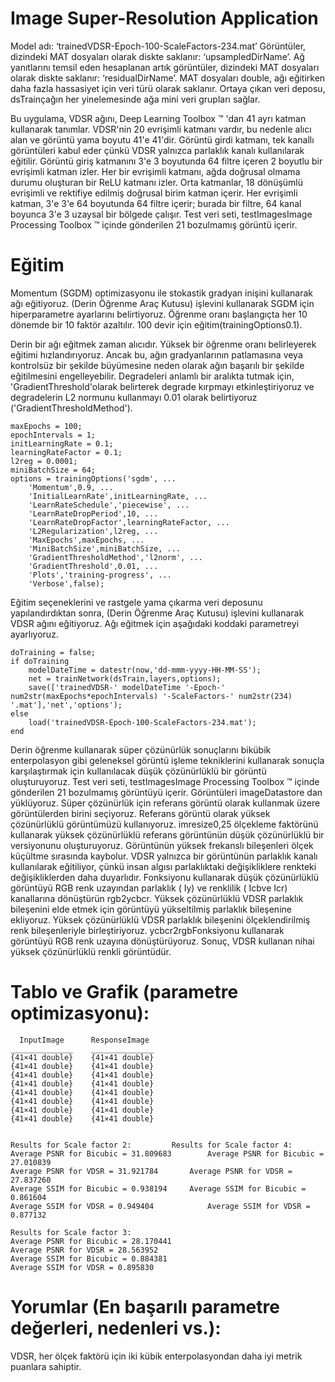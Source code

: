 # Image Super-Resolution Application
Model adı: ‘trainedVDSR-Epoch-100-ScaleFactors-234.mat’
Görüntüler, dizindeki MAT dosyaları olarak diskte saklanır: ‘upsampledDirName’. Ağ yanıtlarını temsil eden hesaplanan artık görüntüler, dizindeki MAT dosyaları olarak diskte saklanır: ‘residualDirName’. 
MAT dosyaları double, ağı eğitirken daha fazla hassasiyet için veri türü olarak saklanır. Ortaya çıkan veri deposu, dsTrainçağın her yinelemesinde ağa mini veri grupları sağlar. 









Bu uygulama, VDSR ağını, Deep Learning Toolbox ™ 'dan 41 ayrı katman kullanarak tanımlar. VDSR'nin 20 evrişimli katmanı vardır, bu nedenle alıcı alan ve görüntü yama boyutu 41'e 41'dir. Görüntü girdi katmanı, tek kanallı görüntüleri kabul eder çünkü VDSR yalnızca parlaklık kanalı kullanılarak eğitilir.
Görüntü giriş katmanını 3'e 3 boyutunda 64 filtre içeren 2 boyutlu bir evrişimli katman izler. Her bir evrişimli katmanı, ağda doğrusal olmama durumu oluşturan bir ReLU katmanı izler. Orta katmanlar, 18 dönüşümlü evrişimli ve rektifiye edilmiş doğrusal birim katman içerir. Her evrişimli katman, 3'e 3'e 64 boyutunda 64 filtre içerir; burada bir filtre, 64 kanal boyunca 3'e 3 uzaysal bir bölgede çalışır.
Test veri seti, testImagesImage Processing Toolbox ™ içinde gönderilen 21 bozulmamış görüntü içerir.











# Eğitim
Momentum (SGDM) optimizasyonu ile stokastik gradyan inişini kullanarak ağı eğitiyoruz. (Derin Öğrenme Araç Kutusu) işlevini kullanarak SGDM için hiperparametre ayarlarını belirtiyoruz. Öğrenme oranı başlangıçta her 10 dönemde bir 10 faktör azaltılır. 100 devir için eğitim(trainingOptions0.1).

Derin bir ağı eğitmek zaman alıcıdır. Yüksek bir öğrenme oranı belirleyerek eğitimi hızlandırıyoruz. Ancak bu, ağın gradyanlarının patlamasına veya kontrolsüz bir şekilde büyümesine neden olarak ağın başarılı bir şekilde eğitilmesini engelleyebilir. Degradeleri anlamlı bir aralıkta tutmak için, 'GradientThreshold'olarak belirterek degrade kırpmayı etkinleştiriyoruz ve degradelerin L2 normunu kullanmayı 0.01 olarak belirtiyoruz ('GradientThresholdMethod').
	
    maxEpochs = 100;
    epochIntervals = 1;
    initLearningRate = 0.1;
    learningRateFactor = 0.1;
    l2reg = 0.0001;
    miniBatchSize = 64;
    options = trainingOptions('sgdm', ...
        'Momentum',0.9, ...
        'InitialLearnRate',initLearningRate, ...
        'LearnRateSchedule','piecewise', ...
        'LearnRateDropPeriod',10, ...
        'LearnRateDropFactor',learningRateFactor, ...
        'L2Regularization',l2reg, ...
        'MaxEpochs',maxEpochs, ...
        'MiniBatchSize',miniBatchSize, ...
        'GradientThresholdMethod','l2norm', ...
        'GradientThreshold',0.01, ...
        'Plots','training-progress', ...
        'Verbose',false);

Eğitim seçeneklerini ve rastgele yama çıkarma veri deposunu yapılandırdıktan sonra, (Derin Öğrenme Araç Kutusu) işlevini kullanarak VDSR ağını eğitiyoruz. Ağı eğitmek için aşağıdaki koddaki parametreyi ayarlıyoruz. 

    doTraining = false;
    if doTraining
        modelDateTime = datestr(now,'dd-mmm-yyyy-HH-MM-SS');
        net = trainNetwork(dsTrain,layers,options);
        save(['trainedVDSR-' modelDateTime '-Epoch-' num2str(maxEpochs*epochIntervals) '-ScaleFactors-' num2str(234) '.mat'],'net','options');
    else
        load('trainedVDSR-Epoch-100-ScaleFactors-234.mat');
    end

Derin öğrenme kullanarak süper çözünürlük sonuçlarını bikübik enterpolasyon gibi geleneksel görüntü işleme tekniklerini kullanarak sonuçla karşılaştırmak için kullanılacak düşük çözünürlüklü bir görüntü oluşturuyoruz. Test veri seti, testImagesImage Processing Toolbox ™ içinde gönderilen 21 bozulmamış görüntüyü içerir. Görüntüleri imageDatastore dan yüklüyoruz.
Süper çözünürlük için referans görüntü olarak kullanmak üzere görüntülerden birini seçiyoruz. Referans görüntü olarak yüksek çözünürlüklü görüntümüzü kullanıyoruz.
imresize0,25 ölçekleme faktörünü kullanarak yüksek çözünürlüklü referans görüntünün düşük çözünürlüklü bir versiyonunu oluşturuyoruz. Görüntünün yüksek frekanslı bileşenleri ölçek küçültme sırasında kaybolur.
VDSR yalnızca bir görüntünün parlaklık kanalı kullanılarak eğitiliyor, çünkü insan algısı parlaklıktaki değişikliklere renkteki değişikliklerden daha duyarlıdır.
Fonksiyonu kullanarak düşük çözünürlüklü görüntüyü RGB renk uzayından parlaklık ( Iy) ve renklilik ( Icbve Icr) kanallarına dönüştürün rgb2ycbcr.
Yüksek çözünürlüklü VDSR parlaklık bileşenini elde etmek için görüntüyü yükseltilmiş parlaklık bileşenine ekliyoruz.
Yüksek çözünürlüklü VDSR parlaklık bileşenini ölçeklendirilmiş renk bileşenleriyle birleştiriyoruz. ycbcr2rgbFonksiyonu kullanarak görüntüyü RGB renk uzayına dönüştürüyoruz. Sonuç, VDSR kullanan nihai yüksek çözünürlüklü renkli görüntüdür.
# Tablo ve Grafik (parametre optimizasyonu):

      InputImage      ResponseImage 
    ______________    ______________
    {41×41 double}    {41×41 double}
    {41×41 double}    {41×41 double}
    {41×41 double}    {41×41 double}
    {41×41 double}    {41×41 double}
    {41×41 double}    {41×41 double}
    {41×41 double}    {41×41 double}
    {41×41 double}    {41×41 double}
    {41×41 double}    {41×41 double}


    Results for Scale factor 2:			Results for Scale factor 4:
    Average PSNR for Bicubic = 31.809683		Average PSNR for Bicubic = 27.010839
    Average PSNR for VDSR = 31.921784		Average PSNR for VDSR = 27.837260
    Average SSIM for Bicubic = 0.938194		Average SSIM for Bicubic = 0.861604
    Average SSIM for VDSR = 0.949404			Average SSIM for VDSR = 0.877132

    Results for Scale factor 3:
    Average PSNR for Bicubic = 28.170441
    Average PSNR for VDSR = 28.563952
    Average SSIM for Bicubic = 0.884381
    Average SSIM for VDSR = 0.895830


# Yorumlar (En başarılı parametre değerleri, nedenleri vs.):
VDSR, her ölçek faktörü için iki kübik enterpolasyondan daha iyi metrik puanlara sahiptir.







